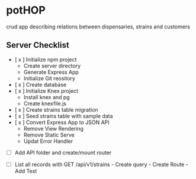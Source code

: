 # potHOP
crud app describing relations between dispensaries, strains and customers

##  Server Checklist

  - [ x ] Initialize npm project
    - Create server directory
    - Generate Express App
    - Initialize Git reository
  - [ x ] Create database
  - [ x ] Initialize Knex project
    - Install knex and pg
    - Create knexfile.js
  - [ x ]  Create strains table migration
  - [ x ]  Seed strains table with sample data
  - [ x ]  Convert Express App to JSON API
    - Remove View Rendering
    - Remove Static Serve
    - Updat Error Handler
  - [  ]  Add API folder and create/mount router
  - [  ]  List all records with GET /api/v1/strains
    - Create query
    - Create Route
    - Add Test
    
  
